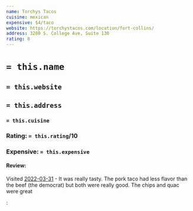 ```yaml
---
name: Torchys Tacos
cuisine: mexican
expensive: $4/taco
website: https://torchystacos.com/location/fort-collins/
address: 3280 S. College Ave, Suite 130
rating: 8
---
```

# `= this.name`
## `= this.website`
## `= this.address`
### `= this.cuisine`
### Rating: `= this.rating`/10
### Expensive:  `= this.expensive`

#### Review:
Visited [2022-03-31](../../Daily_Notes/2022-03-31.md) - It was really tasty. The pork taco had less flavor than the beef (the democrat) but both were really good. The chips and quac were great

:
   